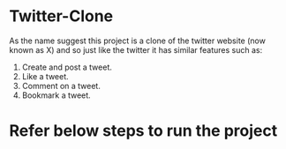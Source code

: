 # Twitter-Clone
As the name suggest this project is a clone of the twitter website (now known as X) and so just like the twitter it has similar features such as:
1. Create and post a tweet.
2. Like a tweet.
3. Comment on a tweet.
4. Bookmark a tweet.
# Refer below steps to run the project



